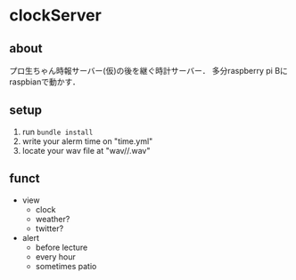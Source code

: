 # clockServer
## about
プロ生ちゃん時報サーバー(仮)の後を継ぐ時計サーバー．
多分raspberry pi Bにraspbianで動かす．

## setup
1. run `bundle install`
2. write your alerm time on "time.yml"
3. locate your wav file at "wav/<time>/<name>.wav"

## funct
* view
  * clock
  * weather?
  * twitter?
* alert
  * before lecture
  * every hour
  * sometimes patio



